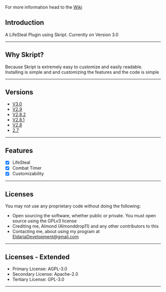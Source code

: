 
For more information head to the [Wiki](https://github.com/EldariaDevelopment/Skript-LifeSteal/wiki)
## Introduction

A LifeSteal Plugin using Skript. Currently on Version 3.0 

---
## Why Skript?
Because Skript is extremely easy to customize and easily readable.  
Installing is simple and and customizing the features and the code is simple

---
## Versions
* [V3.0](https://github.com/EldariaDevelopment/Skript-LifeSteal/releases/tag/V3.0_1.18)
* [V2.9](https://github.com/EldariaDevelopment/Skript-LifeSteal/releases/tag/V2.9_1.18)
* [V2.8.2](https://github.com/EldariaDevelopment/Skript-LifeSteal/releases/tag/V2.8.2_1.18_(Development))
* [V2.8.1](https://github.com/EldariaDevelopment/Skript-LifeSteal/releases/tag/V2.8.1_1.18_(Development))
* [V2.8](https://github.com/EldariaDevelopment/Skript-LifeSteal/releases/tag/V2.8_%7C_1.18_(Development))
* [2.7](https://github.com/EldariaDevelopment/Skript-LifeSteal/releases/tag/Skript)
---
## Features
- [x] LifeSteal
- [x] Combat Timer
- [x] Customizability
---
## Licenses 
You may not use any proprietary code without doing the following:
* Open sourcing the software, whether public or private. You must open source using the GPLv3 license
* Crediting me, Almond (Almonddrop11) and any other contributors to this
* Contacting me, about using my program at EldariaDevelopment@gmail.com
---
## Licenses - Extended
* Primary License: AGPL-3.0
* Secondary License: Apache-2.0 
* Tertiary License: GPL-3.0 
---
